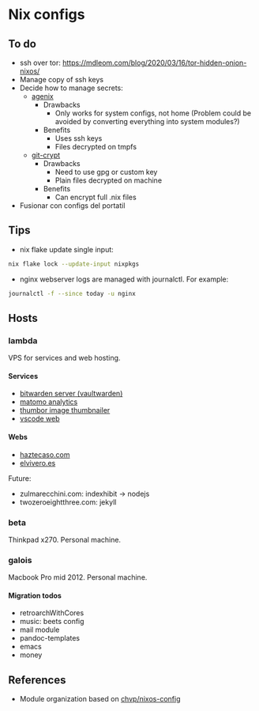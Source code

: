 # Nix configs

## To do

- ssh over tor: https://mdleom.com/blog/2020/03/16/tor-hidden-onion-nixos/
- Manage copy of ssh keys
- Decide how to manage secrets:
  - [agenix](https://github.com/ryantm/agenix/)
    - Drawbacks
      - Only works for system configs, not home (Problem could be avoided by converting
        everything into system modules?)
    - Benefits
      - Uses ssh keys
      - Files decrypted on tmpfs
  - [git-crypt](https://www.agwa.name/projects/git-crypt)
    - Drawbacks
      - Need to use gpg or custom key
      - Plain files decrypted on machine
    - Benefits
      - Can encrypt full .nix files
- Fusionar con configs del portatil

## Tips

- nix flake update single input:
```bash
nix flake lock --update-input nixpkgs
```

- nginx webserver logs are managed with journalctl. For example:
```bash
journalctl -f --since today -u nginx
```

## Hosts

### lambda

VPS for services and web hosting.

#### Services

- [bitwarden server (vaultwarden)](https://bw.haztecaso.com)
- [matomo analytics](https://matomo.haztecaso.com)
- [thumbor image thumbnailer](https://img.haztecaso.com)
- [vscode web](https://code.haztecaso.com)

#### Webs

- [haztecaso.com](https://haztecaso.com)
- [elvivero.es](https://elvivero.es)

Future:

- zulmarecchini.com: indexhibit -> nodejs
- twozeroeightthree.com: jekyll

### beta

Thinkpad x270. Personal machine.

### galois

Macbook Pro mid 2012. Personal machine.

#### Migration todos

- retroarchWithCores
- music: beets config
- mail module
- pandoc-templates
- emacs
- money

## References

- Module organization based on [chvp/nixos-config](https://github.com/chvp/nixos-config/)
